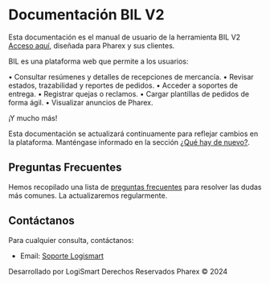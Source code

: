# Documentación BIL V2

Esta documentación es el manual de usuario de la herramienta BIL V2 [Acceso aquí](http://129.146.151.238/bilv2/index.php/Login/login/), diseñada para Pharex y sus clientes.

BIL es una plataforma web que permite a los usuarios:

• Consultar resúmenes y detalles de recepciones de mercancía.
• Revisar estados, trazabilidad y reportes de pedidos.
• Acceder a soportes de entrega.
• Registrar quejas o reclamos.
• Cargar plantillas de pedidos de forma ágil.
• Visualizar anuncios de Pharex.

¡Y mucho más!

Esta documentación se actualizará continuamente para reflejar cambios en la plataforma. Manténgase informado en la sección [¿Qué hay de nuevo?](whatsnew.md).

## Preguntas Frecuentes

Hemos recopilado una lista de [preguntas frecuentes](faq.md) para resolver las dudas más comunes. La actualizaremos regularmente.

## Contáctanos

Para cualquier consulta, contáctanos:

- Email: [Soporte Logismart](mailto:danny.lopez@logismart.com.co)


Desarrollado por LogiSmart
Derechos Reservados Pharex © 2024